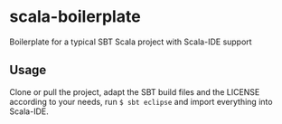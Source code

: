 # scala-boilerplate
Boilerplate for a typical SBT Scala project with Scala-IDE support

## Usage
Clone or pull the project, adapt the SBT build files and the LICENSE according to your needs,
run `$ sbt eclipse` and import everything into Scala-IDE.
